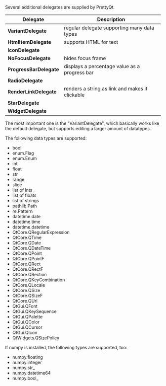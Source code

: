 Several additional delegates are supplied by PrettyQt.

| Delegate                   | Description                                     |
|----------------------------|-------------------------------------------------|
| **VariantDelegate**        | regular delegate supporting many data types     |
| **HtmlItemDelegate**       | supports HTML for text                          |
| **IconDelegate**           |                                                 |
| **NoFocusDelegate**        | hides focus frame                               |
| **ProgressBarDelegate**    | displays a percentage value as a progress bar   |
| **RadioDelegate**          |                                                 |
| **RenderLinkDelegate**     | renders a string as link and makes it clickable |
| **StarDelegate**           |                                                 |
| **WidgetDelegate**         |                                                 |


The most important one is the "VariantDelegate", which basically works
like the default delegate, but supports editing a larger amount
of datatypes.

The following data types are supported:

- bool
- enum.Flag
- enum.Enum
- int
- float
- str
- range
- slice
- list of ints
- list of floats
- list of strings
- pathlib.Path
- re.Pattern
- datetime.date
- datetime.time
- datetime.datetime
- QtCore.QRegularExpression
- QtCore.QTime
- QtCore.QDate
- QtCore.QDateTime
- QtCore.QPoint
- QtCore.QPointF
- QtCore.QRect
- QtCore.QRectF
- QtCore.QRection
- QtCore.QKeyCombination
- QtCore.QLocale
- QtCore.QSize
- QtCore.QSizeF
- QtCore.QUrl
- QtGui.QFont
- QtGui.QKeySequence
- QtGui.QPalette
- QtGui.QColor
- QtGui.QCursor
- QtGui.QIcon
- QtWidgets.QSizePolicy

If numpy is installed, the following types are supported, too:

- numpy.floating
- numpy.integer
- numpy.str_
- numpy.datetime64
- numpy.bool_
